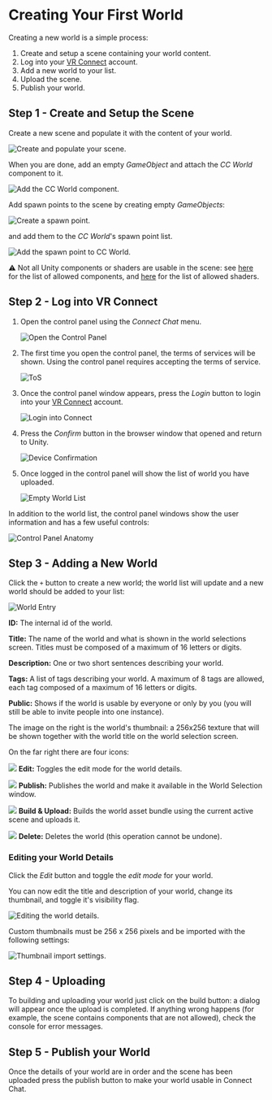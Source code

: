 # Creating Your First World

Creating a new world is a simple process:

1. Create and setup a scene containing your world content.
2. Log into your [VR Connect](https://connect.vrlab.dmm.com) account.
3. Add a new world to your list.
4. Upload the scene.
5. Publish your world.

## Step 1 - Create and Setup the Scene

Create a new scene and populate it with the content of your world.

![Create and populate your scene.](../images/scene-create.png)

When you are done, add an empty _GameObject_ and attach the _CC World_ component to it.

![Add the CC World component.](../images/scene-add-cc-world.png)

Add spawn points to the scene by creating empty _GameObjects_:

![Create a spawn point.](../images/scene-create-spawn-point.png)

and add them to the _CC World_'s spawn point list.

![Add the spawn point to CC World.](../images/scene-add-spawn-point.png)

:warning:  Not all Unity components or shaders are usable in the scene: see [here](05-supported-components.md#allowed-components) for the list of allowed components, and [here](05-supported-components.md#allowed-shaders) for the list of allowed shaders.

## Step 2 - Log into VR Connect

1. Open the control panel using the _Connect Chat_ menu.

    ![Open the Control Panel](../images/control-panel-open.png)

2. The first time you open the control panel, the terms of services will be shown.
   Using the control panel requires accepting the terms of service.

    ![ToS](../images/tos.png)

3. Once the control panel window appears, press the _Login_ button to login into your [VR Connect](https://connect.vrlab.dmm.com) account.

    ![Login into Connect](../images/control-panel-login.png)

4. Press the _Confirm_ button in the browser window that opened and return to Unity.

    ![Device Confirmation](../images/device-confirmation.png)

5. Once logged in the control panel will show the list of world you have uploaded.

    ![Empty World List](../images/empty-world-list.png)

In addition to the world list, the control panel windows show the user information and
has a few useful controls:

![Control Panel Anatomy](../images/control-panel-anatomy.png)

## Step 3 - Adding a New World

Click the `+` button to create a new world; the world list will update and a new world should be added to your list:

![World Entry](../images/world-entry.png)

**ID:** The internal id of the world.

**Title:** The name of the world and what is shown in the world selections screen. Titles must be composed of a maximum of 16 letters or digits.

**Description:** One or two short sentences describing your world.

**Tags:** A list of tags describing your world. A maximum of 8 tags are allowed, each tag composed of a maximum of 16 letters or digits.

**Public:** Shows if the world is usable by everyone or only by you (you will still be able to invite people into one instance).

The image on the right is the world's thumbnail: a 256x256 texture that will be shown together with the world title on the world selection screen.

On the far right there are four icons:

![](../images/world-edit-icon.png) **Edit:** Toggles the edit mode for the world details. 

![](../images/world-publish-icon.png) **Publish:** Publishes the world and make it available in the World Selection window. 

![](../images/world-upload-icon.png) **Build & Upload:** Builds the world asset bundle using the current active scene and uploads it.

![](../images/world-delete-icon.png) **Delete:** Deletes the world (this operation cannot be undone).

### Editing your World Details

Click the _Edit_ button and toggle the _edit mode_ for your world.

You can now edit the title and description of your world, change its thumbnail, and toggle it's visibility flag.

![Editing the world details.](../images/world-edit.png)

Custom thumbnails must be 256 x 256 pixels and be imported with the following settings:

![Thumbnail import settings.](../images/world-thumbnail-import-settings.png)

## Step 4 - Uploading

To building and uploading your world just click on the build button: a dialog will appear once the upload is completed.
If anything wrong happens (for example, the scene contains components that are not allowed), check the console for error messages.

## Step 5 - Publish your World

Once the details of your world are in order and the scene has been uploaded press the publish button to make your world usable in Connect Chat.
